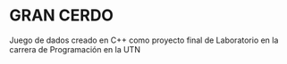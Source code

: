 # GRAN CERDO
Juego de dados creado en C++ como proyecto final de Laboratorio en la carrera de Programación en la UTN
